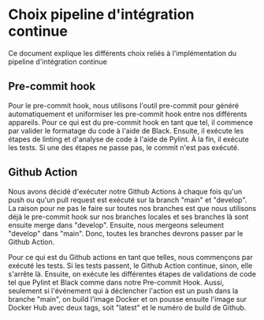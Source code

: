 # Choix pipeline d'intégration continue

Ce document explique les différents choix reliés à l'implémentation du pipeline d'intégration continue

## Pre-commit hook
Pour le pre-commit hook, nous utilisons l'outil pre-commit pour généré automatiquement et uniformiser 
les pre-commit hook entre nos différents appareils. Pour ce qui est du pre-commit hook en tant que tel,
il commence par valider le formatage du code à l'aide de Black. Ensuite, il exécute les étapes de 
linting et d'analyse de code à l'aide de Pylint. À la fin, il exécute les tests. Si une des étapes ne
passe pas, le commit n'est pas exécuté.

## Github Action
Nous avons décidé d'exécuter notre Github Actions à chaque fois qu'un push ou qu'un pull request est 
exécuté sur la branch "main" et "develop". La raison pour ne pas le faire sur toutes nos branches est 
que nous utilisons déjà le pre-commit hook sur nos branches locales et ses branches là sont ensuite merge 
dans "develop". Ensuite, nous mergeons seleument "develop" dans "main". Donc, toutes les branches 
devrons passer par le Github Action.

Pour ce qui est du Github actions en tant que telles, nous commençons par exécuté les tests. Si les tests
passent, le Github Action continue, sinon, elle s'arrête là. Ensuite, on exécute les différentes étapes
de validations de code tel que Pylint et Black comme dans notre Pre-commit Hook. Aussi, seulement si 
l'événement qui à déclencher l'action est un push dans la branche "main", on build l'image Docker et on
pousse ensuite l'image sur Docker Hub avec deux tags, soit "latest" et le numéro de build de Github.